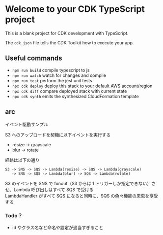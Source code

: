 # Welcome to your CDK TypeScript project

This is a blank project for CDK development with TypeScript.

The `cdk.json` file tells the CDK Toolkit how to execute your app.

## Useful commands

- `npm run build` compile typescript to js
- `npm run watch` watch for changes and compile
- `npm run test` perform the jest unit tests
- `npx cdk deploy` deploy this stack to your default AWS account/region
- `npx cdk diff` compare deployed stack with current state
- `npx cdk synth` emits the synthesized CloudFormation template

## arc

イベント駆動サンプル

S3 へのアップロードを契機に以下イベントを実行する

- resize -> grayscale
- blur -> rotate

経路は以下の通り

```
S3 -> SNS -> SQS -> Lambda(resize) -> SQS -> Lambda(grayscale)
   -> SNS -> SQS -> Lambda(blur) -> SQS -> Lambda(rotate)
```

S3 のイベントを SNS で funout（S3 からは 1 トリガーしか指定できない）させ、Lambda 呼び出しはすべて SQS で受ける  
LambdaHandler がすべて SQS になると同時に、SQS の色々機能の恩恵を享受する

### Todo？

- id やクラス名など命名や設定が適当すぎること
